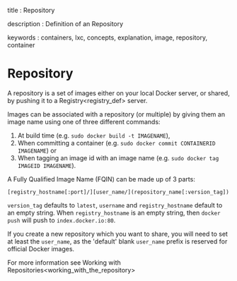 title
:   Repository

description
:   Definition of an Repository

keywords
:   containers, lxc, concepts, explanation, image, repository, container

Repository
==========

A repository is a set of images either on your local Docker server, or
shared, by pushing it to a Registry\<registry\_def\> server.

Images can be associated with a repository (or multiple) by giving them
an image name using one of three different commands:

1.  At build time (e.g. `sudo docker build -t IMAGENAME`),
2.  When committing a container (e.g.
    `sudo docker commit CONTAINERID IMAGENAME`) or
3.  When tagging an image id with an image name (e.g.
    `sudo docker tag IMAGEID IMAGENAME`).

A Fully Qualified Image Name (FQIN) can be made up of 3 parts:

`[registry_hostname[:port]/][user_name/](repository_name[:version_tag])`

`version_tag` defaults to `latest`, `username` and `registry_hostname`
default to an empty string. When `registry_hostname` is an empty string,
then `docker push` will push to `index.docker.io:80`.

If you create a new repository which you want to share, you will need to
set at least the `user_name`, as the 'default' blank `user_name` prefix
is reserved for official Docker images.

For more information see Working with
Repositories\<working\_with\_the\_repository\>
